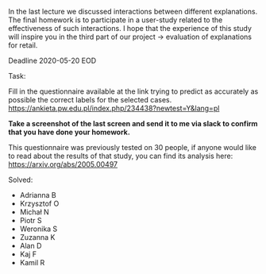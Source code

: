 In the last lecture we discussed interactions between different explanations.
The final homework is to participate in a user-study related to the effectiveness of such interactions.
I hope that the experience of this study will inspire you in the third part of our project -> evaluation of explanations for retail.

Deadline 2020-05-20 EOD

Task:

Fill in the questionnaire available at the link trying to predict as accurately as possible the correct labels for the selected cases.
https://ankieta.pw.edu.pl/index.php/234438?newtest=Y&lang=pl

**Take a screenshot of the last screen and send it to me via slack to confirm that you have done your homework.**

This questionnaire was previously tested on 30 people, if anyone would like to read about the results of that study, you can find its analysis here:
https://arxiv.org/abs/2005.00497



Solved:
- Adrianna B
- Krzysztof O
- Michał N
- Piotr S
- Weronika S
- Zuzanna K
- Alan D
- Kaj F
- Kamil R

